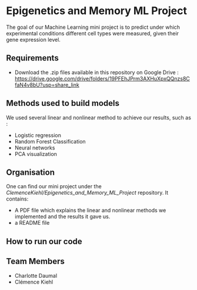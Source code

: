 # Epigenetics and Memory ML Project
The goal of our Machine Learning mini project is to predict under which experimental conditions different cell types were measured, given their gene expression level.

## Requirements

* Download the .zip files available in this repository on Google Drive : https://drive.google.com/drive/folders/19PFEhJPrm3AXHuXpxQQnzs8CfaN4v8bU?usp=share_link

## Methods used to build models

We used several linear and nonlinear method to achieve our results, such as :

* Logistic regression
*  Random Forest Classification
* Neural networks
* PCA visualization

## Organisation

One can find our mini project under the *ClemenceKiehl/Epigenetics_and_Memory_ML_Project* repository. It contains:

* A PDF file which explains the linear and nonlinear methods we implemented and the results it gave us.
* a README file


## How to run our code

## Team Members

* Charlotte Daumal
* Clémence Kiehl
